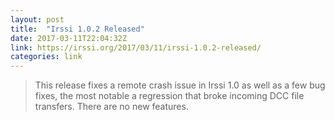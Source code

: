 ```yaml
---
layout: post
title:  "Irssi 1.0.2 Released"
date: 2017-03-11T22:04:32Z
link: https://irssi.org/2017/03/11/irssi-1.0.2-released/
categories: link
---
```

> This release fixes a remote crash issue in Irssi 1.0 as well as a few bug fixes, the most notable a regression that broke incoming DCC file transfers. There are no new features.